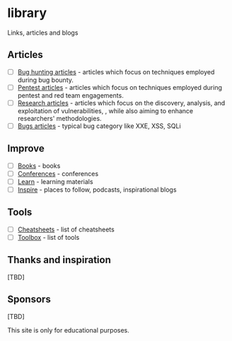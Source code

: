 # library
Links, articles and blogs

## Articles

- [ ] [Bug hunting articles](/bugbounty.article.md) - articles which focus on techniques employed during bug bounty. 
- [ ] [Pentest articles](/pentest.article.md) - articles which focus on techniques employed during pentest and red team engagements.
- [ ] [Research articles](/research.article.md) - articles which focus on the discovery, analysis, and exploitation of vulnerabilities, , while also aiming to enhance researchers' methodologies.
- [ ] [Bugs articles](/bug.article.md) - typical bug category like XXE, XSS, SQLi

## Improve

- [ ] [Books](/book.md) - books
- [ ] [Conferences](/conferences.md) - conferences
- [ ] [Learn](/learn.md) - learning materials
- [ ] [Inspire](/inspire.md) - places to follow, podcasts, inspirational blogs

## Tools

- [ ] [Cheatsheets](/cheatsheet.md) - list of cheatsheets
- [ ] [Toolbox](/toolbox.md) - list of tools

## Thanks and inspiration

[TBD]

## Sponsors

[TBD]



This site is only for educational purposes.
